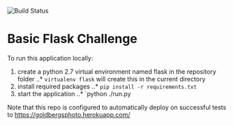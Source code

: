 ![Build Status](https://api.travis-ci.org/StephenHogsten/GolbergsPhoto.svg?branch=master)

# Basic Flask Challenge
To run this application locally: 
1. create a python 2.7 virtual environment named flask in the repository folder 
..* `virtualenv flask` will create this in the current directory
2. install required packages
..* `pip install -r requirements.txt`
3. start the application
..* `python ./run.py

Note that this repo is configured to automatically deploy on successful tests to <https://goldbergsphoto.herokuapp.com/>